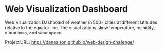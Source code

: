# Web Visualization Dashboard

Web Visualization Dashboard of weather in 500+ cities at different latitudes relative to the equator line. The visualizations show temperature, humidity, cloudiness, and wind speed. 

Project URL:
https://danealson.github.io/web-design-challenge/
